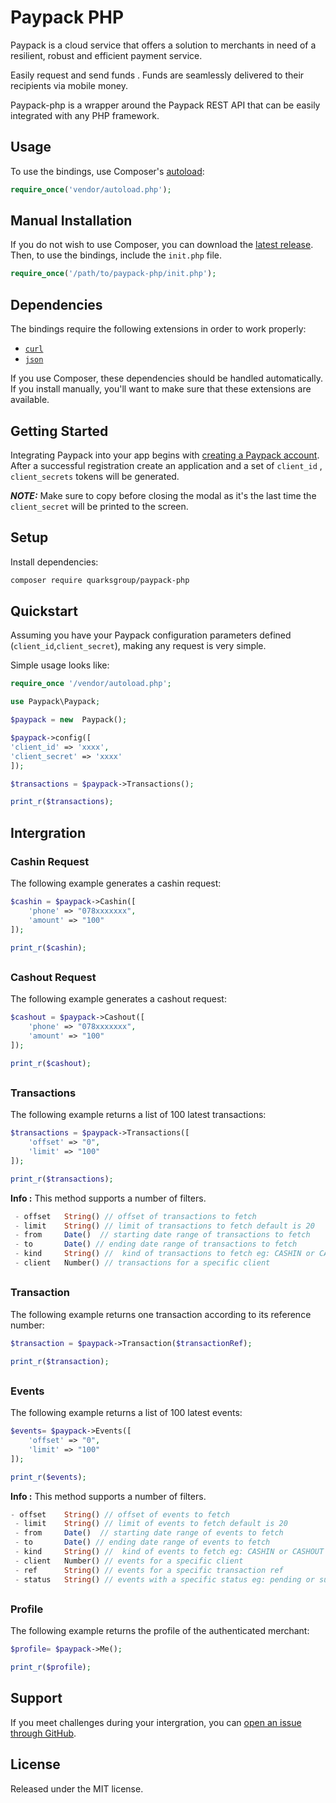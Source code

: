 
# Paypack PHP

Paypack is a cloud service that offers a solution to merchants in need of a resilient, robust and efficient payment service.

Easily request and send funds . Funds are seamlessly delivered to their recipients via mobile money.

Paypack-php is a wrapper around the Paypack REST API that can be easily integrated with any PHP framework.


## Usage

To use the bindings, use Composer's [autoload](https://getcomposer.org/doc/01-basic-usage.md#autoloading):

```php
require_once('vendor/autoload.php');
```

## Manual Installation

If you do not wish to use Composer, you can download the [latest release](https://github.com/quarksgroup/paypack-php). Then, to use the bindings, include the `init.php` file.

```php
require_once('/path/to/paypack-php/init.php');
```

## Dependencies

The bindings require the following extensions in order to work properly:

-   [`curl`](https://secure.php.net/manual/en/book.curl.php)
-   [`json`](https://secure.php.net/manual/en/book.json.php)

If you use Composer, these dependencies should be handled automatically. If you install manually, you'll want to make sure that these extensions are available.

## Getting Started

Integrating Paypack into your app begins with [creating a Paypack account](https://payments.paypack.rw/register). After a successful registration create an application and a set of `client_id` , `client_secrets` tokens will be generated. 

***NOTE:*** Make sure to copy before closing the modal as it's the last time the `client_secret` will be printed to the screen.

## Setup


Install dependencies:

```bash
composer require quarksgroup/paypack-php
```

## Quickstart

Assuming you have your Paypack configuration parameters defined (`client_id`,`client_secret`), making any request is very simple.

Simple usage looks like:

```php
require_once '/vendor/autoload.php';

use Paypack\Paypack;

$paypack = new  Paypack();

$paypack->config([
'client_id' => 'xxxx',
'client_secret' => 'xxxx'
]);

$transactions = $paypack->Transactions();

print_r($transactions);
```

## Intergration

### Cashin Request

The following example generates a cashin request:

```php 
$cashin = $paypack->Cashin([
	'phone' => "078xxxxxxx",
	'amount' => "100"
]); 

print_r($cashin);
```

##

### Cashout Request

The following example generates a cashout request:

```php 
$cashout = $paypack->Cashout([
	'phone' => "078xxxxxxx",
	'amount' => "100"
]); 

print_r($cashout);
```

##

### Transactions

The following example returns a list of 100 latest transactions:

```php 
$transactions = $paypack->Transactions([
	'offset' => "0",
	'limit' => "100"
]);

print_r($transactions);
```

**Info :** This method supports a number of filters.

```php
 - offset	String() // offset of transactions to fetch
 - limit	String() // limit of transactions to fetch default is 20
 - from		Date()	// starting date range of transactions to fetch
 - to		Date() // ending date range of transactions to fetch
 - kind		String() //  kind of transactions to fetch eg: CASHIN or CASHOUT
 - client	Number() // transactions for a specific client
```

##


### Transaction

The following example returns one transaction according to its reference number:

```php
$transaction = $paypack->Transaction($transactionRef);

print_r($transaction);
```

##

### Events

The following example returns a list of 100 latest events:

```php 
$events= $paypack->Events([
	'offset' => "0",
	'limit' => "100"
]);

print_r($events);
```

**Info :** This method supports a number of filters.

```php
- offset	String() // offset of events to fetch
 - limit	String() // limit of events to fetch default is 20
 - from		Date()	// starting date range of events to fetch
 - to		Date() // ending date range of events to fetch
 - kind		String() //  kind of events to fetch eg: CASHIN or CASHOUT
 - client	Number() // events for a specific client
 - ref		String() // events for a specific transaction ref
 - status	String() // events with a specific status eg: pending or successfull or failed
```

##

### Profile

The following example returns the profile of the authenticated merchant:

```php 
$profile= $paypack->Me(); 

print_r($profile);
```

## Support

If you meet challenges during your intergration, you can [open an issue through GitHub](https://github.com/quarksgroup/paypack-js/issues).

## License

Released under the MIT license.